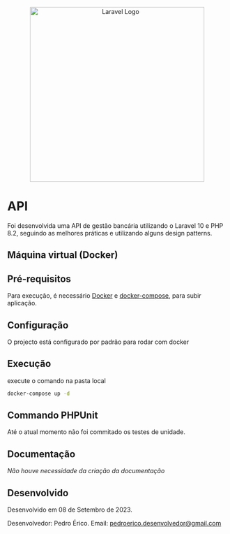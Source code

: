 <p align="center"><a href="https://www.objective.com.br/" target="_blank"><img src="https://www.objective.com.br/wp-content/uploads/2022/08/obj-thumb.png" width="400" alt="Laravel Logo"></a></p>

# API

Foi desenvolvida uma API de gestão bancária utilizando o Laravel 10 e PHP 8.2, seguindo as melhores práticas e utilizando alguns design patterns.

## Máquina virtual (Docker)
## Pré-requisitos
Para execução, é necessário [Docker](https://docs.docker.com/) e [docker-compose](https://docs.docker.com/compose/install/), para subir aplicação.

## Configuração
O projecto está configurado por padrão para rodar com docker

## Execução
execute o comando na pasta local
```bash
docker-compose up -d
```

## Commando PHPUnit
Até o atual momento não foi commitado os testes de unidade.

## Documentação

*Não houve necessidade da criação da documentação*

## Desenvolvido

Desenvolvido em 08 de Setembro de 2023.

Desenvolvedor: Pedro Érico.
Email: pedroerico.desenvolvedor@gmail.com
